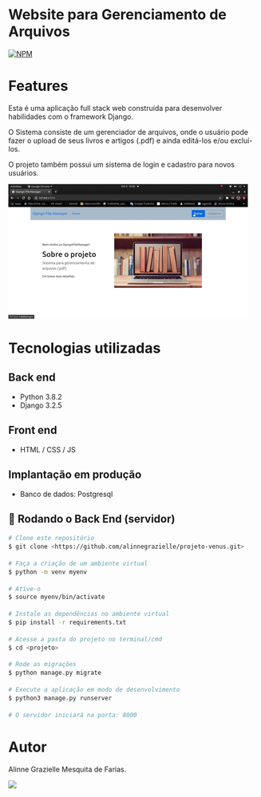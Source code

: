 # Website para Gerenciamento de Arquivos 

[![NPM](https://img.shields.io/npm/l/react)](https://github.com/alinnegrazielle/DjangoFileManager/blob/main/LICENSE) 

# Features

Esta é uma aplicação full stack web construída para desenvolver habilidades com o framework Django. 

O Sistema consiste de um gerenciador de arquivos, onde o usuário pode fazer o upload de seus livros e artigos (.pdf) e ainda editá-los e/ou excluí-los. 

O projeto também possui um sistema de login e cadastro para novos usuários.

![](https://github.com/alinnegrazielle/DjangoFileManager/blob/main/django.gif)


# Tecnologias utilizadas
## Back end
- Python 3.8.2
- Django 3.2.5

## Front end
- HTML / CSS / JS 

## Implantação em produção
- Banco de dados: Postgresql

## 🎲 Rodando o Back End (servidor)

```bash
# Clone este repositório
$ git clone <https://github.com/alinnegrazielle/projeto-venus.git>

# Faça a criação de um ambiente virtual
$ python -m venv myenv

# Ative-o
$ source myenv/bin/activate

# Instale as dependências no ambiente virtual
$ pip install -r requirements.txt

# Acesse a pasta do projeto no terminal/cmd
$ cd <projeto>

# Rode as migrações
$ python manage.py migrate

# Execute a aplicação em modo de desenvolvimento
$ python3 manage.py runserver

# O servidor iniciará na porta: 8000
```


# Autor

Alinne Grazielle Mesquita de Farias.


 [<img src="https://img.shields.io/badge/linkedin-%230077B5.svg?&style=for-the-badge&logo=linkedin&logoColor=white" />](https://www.linkedin.com/in/alinnegrazielle/)

